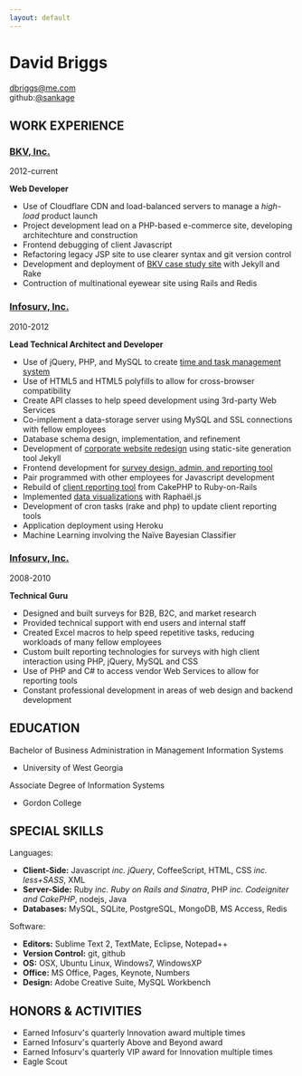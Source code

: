 ```yaml
---
layout: default
---
```


David Briggs
======================================================================
[dbriggs@me.com](mailto:dbriggs@me.com)  
github:[@sankage](https://github.com/sankage)


WORK EXPERIENCE
----------------------------------------------------------------------

### [BKV, Inc.](http://www.bkv.com)
2012-current

**Web Developer**

* Use of Cloudflare CDN and load-balanced servers to manage a _high-load_ product launch
* Project development lead on a PHP-based e-commerce site, developing architechture and construction
* Frontend debugging of client Javascript
* Refactoring legacy JSP site to use clearer syntax and git version control
* Development and deployment of [BKV case study site](/bkv-case-study-site/) with Jekyll and Rake
* Contruction of multinational eyewear site using Rails and Redis


### [Infosurv, Inc.](http://www.infosurv.com)
2010-2012

**Lead Technical Architect and Developer**

* Use of jQuery, PHP, and MySQL to create [time and task management system](/timesheets/)
* Use of HTML5 and HTML5 polyfills to allow for cross-browser compatibility
* Create API classes to help speed development using 3rd-party Web Services
* Co-implement a data-storage server using MySQL and SSL connections with fellow employees
* Database schema design, implementation, and refinement
* Development of [corporate website redesign](/website-redesign/) using static-site generation tool Jekyll
* Frontend development for [survey design, admin, and reporting tool](/survey-and-reporting-tool/)
* Pair programmed with other employees for Javascript development
* Rebuild of [client reporting tool](/smile_brands_portal/) from CakePHP to Ruby-on-Rails
* Implemented [data visualizations](/charts-and-graphs/) with Raphaël.js
* Development of cron tasks (rake and php) to update client reporting tools
* Application deployment using Heroku
* Machine Learning involving the Naïve Bayesian Classifier

### [Infosurv, Inc.](http://www.infosurv.com)
2008-2010

**Technical Guru**

* Designed and built surveys for B2B, B2C, and market research
* Provided technical support with end users and internal staff
* Created Excel macros to help speed repetitive tasks, reducing workloads of many fellow employees
* Custom built reporting technologies for surveys with high client interaction using PHP, jQuery, MySQL and CSS
* Use of PHP and C# to access vendor Web Services to allow for reporting tools
* Constant professional development in areas of web design and backend development


EDUCATION
----------------------------------------------------------------------

Bachelor of Business Administration in Management Information Systems
- University of West Georgia

Associate Degree of Information Systems
- Gordon College


SPECIAL SKILLS
----------------------------------------------------------------------

Languages:

* **Client-Side:** Javascript _inc. jQuery_, CoffeeScript, HTML, CSS _inc. less+SASS_, XML
* **Server-Side:** Ruby _inc. Ruby on Rails and Sinatra_, PHP _inc. Codeigniter and CakePHP_, nodejs, Java
* **Databases:** MySQL, SQLite, PostgreSQL, MongoDB, MS Access, Redis

Software:

* **Editors:** Sublime Text 2, TextMate, Eclipse, Notepad++
* **Version Control:** git, github
* **OS:** OSX, Ubuntu Linux, Windows7, WindowsXP
* **Office:** MS Office, Pages, Keynote, Numbers
* **Design:** Adobe Creative Suite, MySQL Workbench


HONORS & ACTIVITIES
----------------------------------------------------------------------

* Earned Infosurv's quarterly Innovation award multiple times
* Earned Infosurv's quarterly Above and Beyond award
* Earned Infosurv's quarterly VIP award for Innovation multiple times
* Eagle Scout
